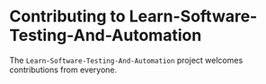 # Contributing to Learn-Software-Testing-And-Automation

The `Learn-Software-Testing-And-Automation` project welcomes contributions from everyone.
